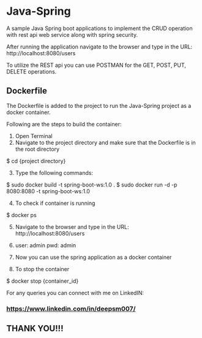 # Java-Spring
A sample Java Spring boot applications to implement the CRUD operation with rest api web service along with spring security.

After running the application navigate to the browser and type in the URL: http://localhost:8080/users

To utilize the REST api you can use POSTMAN for the GET, POST, PUT, DELETE operations.

## Dockerfile ##

The Dockerfile is added to the project to run the Java-Spring project as a docker container.

Following are the steps to build the container:

1. Open Terminal
2. Navigate to the project directory and make sure that the Dockerfile is in the root directory

$ cd {project directory}

3. Type the following commands:

$ sudo docker build -t spring-boot-ws:1.0 .
$ sudo docker run -d -p 8080:8080 -t spring-boot-ws:1.0

4. To check if container is running 

$ docker ps  

5. Navigate to the browser and type in the URL: http://localhost:8080/users

6. user: admin
   pwd: admin

7. Now you can use the spring application as a docker container

8. To stop the container 

$ docker stop {container_id}


For any queries you can connect with me on LinkedIN: 

### https://www.linkedin.com/in/deepsm007/ ###

## THANK YOU!!! ##

